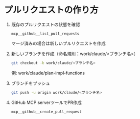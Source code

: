 # プルリクエストの作り方
1. 既存のプルリクエストの状態を確認
   ```
   mcp__github__list_pull_requests
   ```
   マージ済みの場合は新しいプルリクエストを作成

2. 新しいブランチを作成（命名規則：work/claude/<ブランチ名>）
   ```bash
   git checkout -b work/claude/<ブランチ名>
   ```
   例: work/claude/plan-impl-functions

3. ブランチをプッシュ
   ```bash
   git push -u origin work/claude/<ブランチ名>
   ```

4. GitHub MCP serverツールでPR作成
   ```
   mcp__github__create_pull_request
   ```